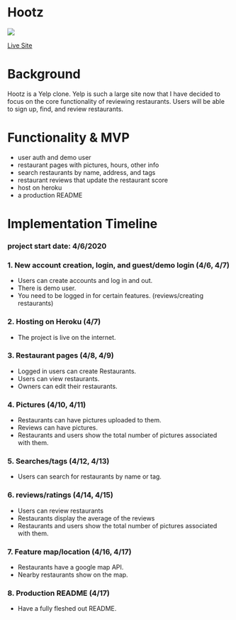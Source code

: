 # Hootz

![](hootz2.gif)

[Live Site](http://www.hootz.herokuapp.com)

# Background

Hootz is a Yelp clone. Yelp is such a large site now that I have decided to focus on the core functionality of reviewing restaurants. Users will be able to sign up, find, and review restaurants. 

# Functionality & MVP

- user auth and demo user
- restaurant pages with pictures, hours, other info
- search restaurants by name, address, and tags
- restaurant reviews that update the restaurant score
- host on heroku
- a production README

# Implementation Timeline

### project start date: 4/6/2020
### 1. New account creation, login, and guest/demo login (4/6, 4/7)
- Users can create accounts and log in and out.
- There is demo user.
- You need to be logged in for certain features. (reviews/creating restaurants)
### 2. Hosting on Heroku (4/7)
- The project is live on the internet.
### 3. Restaurant pages (4/8, 4/9)
- Logged in users can create Restaurants.
- Users can view restaurants.
- Owners can edit their restaurants.
### 4. Pictures (4/10, 4/11)
- Restaurants can have pictures uploaded to them.
- Reviews can have pictures.
- Restaurants and users show the total number of pictures associated with them.
### 5. Searches/tags (4/12, 4/13)
- Users can search for restaurants by name or tag.
### 6. reviews/ratings (4/14, 4/15)
- Users can review restaurants
- Restaurants display the average of the reviews
- Restaurants and users show the total number of pictures associated with them.
### 7. Feature map/location (4/16, 4/17)
- Restaurants have a google map API.
- Nearby restaurants show on the map.
### 8. Production README (4/17)
- Have a fully fleshed out README.